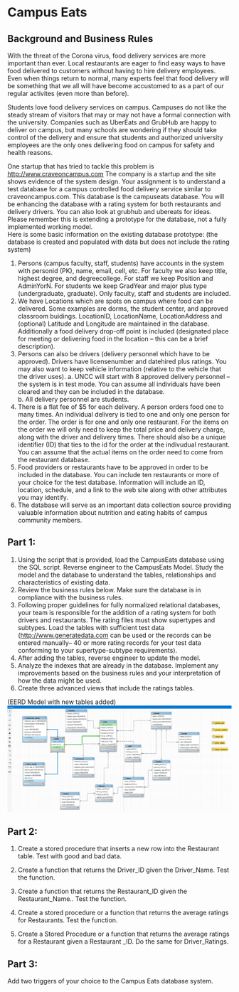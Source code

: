 # Campus Eats

## Background and Business Rules

With the threat of the Corona virus, food delivery services are more important than ever.  Local restaurants are eager to find easy ways to have food delivered to customers without having to hire delivery employees. Even when things return to normal, many experts feel that food delivery will be something that we all will have become accustomed to as a part of our regular activites (even more than before).  

Students love food delivery services on campus.  Campuses do not like the steady stream of visitors that may or  may not have a formal connection with the university.  Companies such as UberEats and GrubHub are happy to deliver on campus, but many schools are wondering if they should take control of the delivery and ensure that students and authorized university employees are the only ones delivering food on campus for safety and health reasons.

One startup that has tried to tackle this problem  is http://www.craveoncampus.com
The company is a startup and  the site shows evidence of the system design.  Your assignment is to understand a test database for a campus controlled food delivery service similar to craveoncampus.com.  This database is the campuseats database.  You will be enhancing the database with a rating system for both restaurants and delivery drivers.  You can also look at grubhub and ubereats for ideas.  Please remember this is extending a prototype for the database, not a fully implemented working model.   
Here is some basic information on the existing database prototype: (the database is created and populated with data but does not include the rating system)
1)	Persons (campus faculty, staff, students) have accounts in the system with personid (PK), name, email, cell, etc.  For faculty we also keep title, highest degree, and degreecollege.  For staff we keep Position and AdminYorN.  For students we keep GradYear and major plus type (undergraduate, graduate).  Only faculty, staff and students are included.
2)	We have Locations which are spots on campus where food can be delivered.  Some examples are dorms, the student center, and approved classroom buidings.  LocationID, LocationName, LocationAddress and (optional) Latitude and Longitude are maintained in the database. Additionally a food delivery drop-off point is included (designated place for meeting or delivering food in the location – this can be a brief description).
3)	Persons can also be drivers (delivery personnel which have to be approved). Drivers have licensenumber and datehired plus ratings. You may also want to keep vehicle information (relative to the vehicle that the driver uses).
a.	UNCC will start with 8 approved delivery personnel – the system is in test mode.  You can assume all individuals have been cleared and they can be included in the database.  
b.	All delivery personnel are students.
4)	There is a flat fee of $5 for each delivery.  A person orders food one to many times.  An individual delivery is tied to one and only one person for the order.  The order is for one and only one restaurant.  For the items on the order we will only need to keep the total price and delivery charge, along with the driver and delivery times.  There should also be a unique identifier (ID) that ties to the id for the order at the indivudual restaurant.  You can assume that the actual items on the order need to come from the restaurant database.
5)	Food providers or restaurants have to be approved in order to be included in the database.  You can include ten restaurants or more of your choice for the test database.  Information will include an ID, location, schedule, and a link to the web site along with other attributes you may identify.
6)	The database will serve as an important data collection source providing valuable information about nutrition and eating habits of campus community members.


## Part 1:

1)	Using the script that is provided, load the CampusEats database using the SQL script.  Reverse engineer to the CampusEats Model.  Study the model and the database to understand the tables, relationships and characteristics of existing data.
2)	Review the business rules below.  Make sure the database is in compliance with the business rules.
3)	Following proper guidelines for fully normalized relational databases, your team is responsible for the addition of a rating system for both drivers and restaurants.  The rating files must show supertypes and subtypes. Load the tables with sufficient test data (http://www.generatedata.com can be used or the records can be entered manually– 40 or more rating records for your test data conforming to your supertype-subtype requirements).
4)	After adding the tables, reverse engineer to update the model.
5)	Analyze the indexes that are already in the database. Implement any improvements based on the business rules and your interpretation of how the data might be used.
6)	Create three advanced views that include the ratings tables.

(EERD Model with new tables added)
![EERD](Images/Group5_ERDiagram.PNG)
 
## Part 2:

1)  Create a stored procedure that inserts a new row into the Restaurant table. Test with good and bad data.

2)  Create a function that returns the Driver_ID given the Driver_Name.  Test the function.

3)  Create a function that returns the Restaurant_ID given the Restaurant_Name..  Test the function.

4)  Create a stored procedure or a function that returns the average ratings for Restaurants.  Test the function.

5)  Create a Stored Procedure or a function that returns the average ratings for a Restaurant given a Restaurant _ID.  Do the same for Driver_Ratings.

## Part 3:

Add two triggers of your choice to the Campus Eats database system.



    

 


